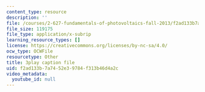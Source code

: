 ```yaml
---
content_type: resource
description: ''
file: /courses/2-627-fundamentals-of-photovoltaics-fall-2013/f2ad133b7a7452e39784f313b46d4a2c_rhV4Wnz8g-U.vtt
file_size: 119175
file_type: application/x-subrip
learning_resource_types: []
license: https://creativecommons.org/licenses/by-nc-sa/4.0/
ocw_type: OCWFile
resourcetype: Other
title: 3play caption file
uid: f2ad133b-7a74-52e3-9784-f313b46d4a2c
video_metadata:
  youtube_id: null
---
```


